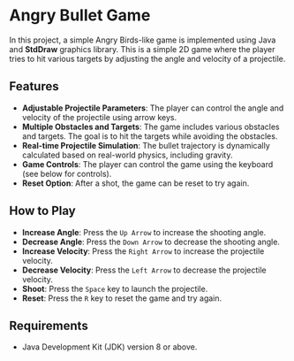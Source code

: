 # Angry Bullet Game

In this project, a simple Angry Birds-like game is implemented using Java and **StdDraw** graphics library. 
This is a simple 2D game where the player tries to hit various targets by adjusting the angle and velocity of a projectile. 

## Features

- **Adjustable Projectile Parameters**: The player can control the angle and velocity of the projectile using arrow keys.
- **Multiple Obstacles and Targets**: The game includes various obstacles and targets. The goal is to hit the targets while avoiding the obstacles.
- **Real-time Projectile Simulation**: The bullet trajectory is dynamically calculated based on real-world physics, including gravity.
- **Game Controls**: The player can control the game using the keyboard (see below for controls).
- **Reset Option**: After a shot, the game can be reset to try again.

## How to Play

- **Increase Angle**: Press the `Up Arrow` to increase the shooting angle.
- **Decrease Angle**: Press the `Down Arrow` to decrease the shooting angle.
- **Increase Velocity**: Press the `Right Arrow` to increase the projectile velocity.
- **Decrease Velocity**: Press the `Left Arrow` to decrease the projectile velocity.
- **Shoot**: Press the `Space` key to launch the projectile.
- **Reset**: Press the `R` key to reset the game and try again.

## Requirements

- Java Development Kit (JDK) version 8 or above.
